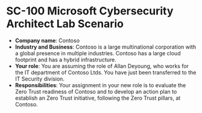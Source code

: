 # SC-100 Microsoft Cybersecurity Architect Lab Scenario

- **Company name**: Contoso
- **Industry and Business**: Contoso is a large multinational corporation with a global presence in multiple industries. Contoso has a large cloud footprint and has a hybrid infrastructure.
- **Your role**: You are assuming the role of Allan Deyoung, who works for the IT department of Contoso Ltds. You have just been transferred to the IT Security division.
- **Responsibilities**: Your assignment in your new role is to evaluate the Zero Trust readiness of Contoso and to develop an action plan to establish an Zero Trust initiative, following the Zero Trust pillars, at Contoso.
